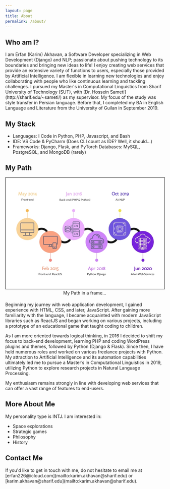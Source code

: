 ```yaml
---
layout: page
title: About
permalink: /about/
---
```


<h2 class="post-list-heading">Who am I?</h2>
I am Erfan (Karim) Akhavan, a Software Developer specializing in Web Development (Django) and NLP; passionate about pushing technology to its boundaries and bringing new ideas to life! I enjoy creating web services that provide an extensive variety of functions to users, especially those provided by Artificial Intelligence. I am flexible in learning new technologies and enjoy collaborating with people who like continuous learning and tackling challenges.
I pursued my Master's in Computational Linguistics from Sharif University of Technology (SUT), with [Dr. Hossein Sameti](http://sharif.edu/~sameti/) as my supervisor. My focus of the study was style transfer in Persian language. Before that, I completed my BA in English Language and Literature from the University of Guilan in September 2019.

<h2>My Stack</h2>

* Languages: I Code in Python, PHP, Javascript, and Bash
* IDE: VS Code & PyCharm (Does CLI count as IDE? Well, it should...)
*  Frameworks: Django, Flask, and PyTorch
Databases: MySQL, PostgreSQL, and MongoDB (rarely)

<h2 class="post-list-heading">My Path</h2>
<figure style="margin: 0 auto; text-align:center">
    <img style="display:inline-block;border:1px solid black" width="550" src="/res/my_path.jpg" alt="My Path in a frame. From HTML to web services...">
    <figcaption>My Path in a frame...</figcaption>
</figure>

<p style="margin-top: 20px">Beginning my journey with web application development, I gained experience with HTML, CSS, and later, JavaScript. After gaining more familiarity with the language, I became acquainted with modern JavaScript libraries such as ReactJS and began working on various projects, including a prototype of an educational game that taught coding to children. </p>
<p>As I am more oriented towards logical thinking, in 2016 I decided to shift my focus to back-end development, learning PHP and coding WordPress plugins and themes, followed by Python (Django & Flask). Since then, I have held numerous roles and worked on various freelance projects with Python. My attraction to Artificial Intelligence and its automation capabilities ultimately led me to pursue a Master’s in Computational Linguistics in 2019, utilizing Python to explore research projects in Natural Language Processing.
</p>
<p>My enthusiasm remains strongly in line with developing web services that can offer a vast range of features to end-users.
</p>

<h2 class="post-list-heading">More About Me</h2>
My personality type is INTJ. I am interested in:
<ul>
    <li>Space explorations</li>
    <li>Strategic games</li>
    <li>Philosophy</li>
    <li>History</li>
</ul>

<h2 class="post-list-heading">Contact Me</h2>
If you'd like to get in touch with me, do not hesitate to email me at [erfan226@icloud.com](mailto:karim.akhavan@sharif.edu) or [karim.akhavan@sharif.edu](mailto:karim.akhavan@sharif.edu).